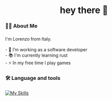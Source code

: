 <h1 align="center">hey there 👋</h1>

###

<h3 align="left">👩‍💻  About Me</h3>

###

<p align="left">I'm Lorenzo from Italy.<br><br>- 🔭 I’m working as a software developer<br>- 📚 I'm currently learning rust<br>- ⚡ In my free time I play games</p>

###

<h3 align="left">🛠 Language and tools</h3>

###

[![My Skills](https://skillicons.dev/icons?i=bash,deno,docker,elasticsearch,fastapi,git,js,neovim,nestjs,nodejs,postgres,prisma,py,rust,svelte,tailwind,tauri,ts,vite)](https://skillicons.dev)
